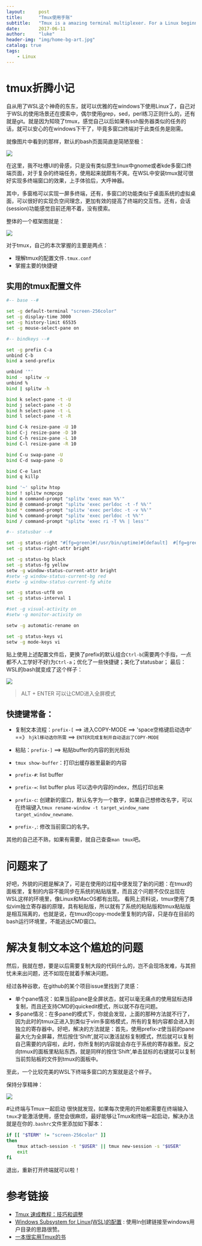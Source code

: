 ```yaml
---
layout:     post
title:      "Tmux使用手账"
subtitle:   "Tmux is a amazing terminal multiplexer. For a Linux beginner, use it and make my life better."
date:       2017-06-11
author:     "luke"    
header-img: "img/home-bg-art.jpg"
catalog: true
tags:
    - Linux
---
```


# tmux折腾小记

自从用了WSL这个神奇的东东，就可以优雅的在windows下使用Linux了，自己对于WSL的使用场景还在摸索中，偶尔使用grep，sed，perl练习正则什么的，还有就是git。就是因为知晓了tmux，感觉自己以后如果有ssh服务器类似的任务的话，就可以安心的在windows下干了，毕竟多窗口终端对于此类任务是刚需。

就像图片中看到的那样，默认的bash页面简直是简陋至极：

![](../img/in-post/post-personal-tmux/ugly-cmd.png)

在这里，我不吐槽UI的骨感，只是没有类似原生linux中gnome或者kde多窗口终端页面，对于复杂的终端任务，使用起来就颇有不爽。在WSL中安装tmux就可很好实现多终端窗口的效果，上手体验后，大呼神器。

其中，多窗格可以实现一屏多终端，还有，多窗口的功能类似于桌面系统的虚拟桌面，可以很好的实现负空间理念，更加有效的提高了终端的交互性。还有，会话(session)功能感觉目前还用不着，没有摸索。

整体的一个框架图就是：

![](../img/in-post/post-personal-tmux/tmux-structure.png)

对于tmux，自己的本次掌握的主要是两点：

* 理解tmux的配置文件`.tmux.conf`
* 掌握主要的快捷键

## 实用的tmux配置文件

```bash
#-- base --#

set -g default-terminal "screen-256color"
set -g display-time 3000
set -g history-limit 65535
set -g mouse-select-pane on

#-- bindkeys --#

set -g prefix C-a
unbind C-b
bind a send-prefix

unbind '"'
bind - splitw -v
unbind %
bind | splitw -h

bind k select-pane -t -U
bind j select-pane -t -D
bind h select-pane -t -L
bind l select-pane -t -R

bind C-k resize-pane -U 10
bind C-j resize-pane -D 10
bind C-h resize-pane -L 10
bind C-l resize-pane -R 10

bind C-u swap-pane -U
bind C-d swap-pane -D

bind C-e last
bind q killp

bind '~' splitw htop
bind ! splitw ncmpcpp
bind m command-prompt "splitw 'exec man %%'"
bind @ command-prompt "splitw 'exec perldoc -t -f %%'"
bind * command-prompt "splitw 'exec perldoc -t -v %%'"
bind % command-prompt "splitw 'exec perldoc -t %%'"
bind / command-prompt "splitw 'exec ri -T %% | less'"

#-- statusbar --#

set -g status-right "#[fg=green]#(/usr/bin/uptime)#[default]  #[fg=green]#(cut -d ' ' -f 1-3 /proc/loadavg)#[default]"
set -g status-right-attr bright

set -g status-bg black
set -g status-fg yellow
setw -g window-status-current-attr bright
#setw -g window-status-current-bg red
#setw -g window-status-current-fg white

set -g status-utf8 on
set -g status-interval 1

#set -g visual-activity on
#setw -g monitor-activity on

setw -g automatic-rename on

set -g status-keys vi
setw -g mode-keys vi
```

贴上使用上述配置文件后，更换了prefix的默认组合`Ctrl-b`(需要两个手指，一点都不人工学好不好)为`Ctrl-a`；优化了一些快捷键；美化了statusbar； 最后：WSL的bash就变成了这个样子：

![](../img/in-post/post-personal-tmux/wsl-tmux.png)

> ALT + ENTER 可以让CMD进入全屏模式

## 快捷键常备：

* 复制文本流程：`prefix-[` ==> 进入COPY-MODE ==> 'space空格键启动选中' ==》 `hjkl移动选你所需` ==> `ENTER完成复制并自动退出了COPY-MODE`

* 粘贴：`prefix-]` ==> 粘贴buffer的内容的到光标处

* `tmux show-buffer`：打印出缓存器里最新的内容

* `prefix-#`: list buffer

* `prefix-=`: list buffer plus 可以选中内容的index，然后打印出来

* `prefix-c`: 创建新的窗口，默认名字为一个数字，如果自己想修改名字，可以在终端键入`tmux rename-window -t target_window_name target_window_newname`.

* `prefix-,`: 修改当前窗口的名字。

其他的自己还不熟，如果有需要，就自己查查`man tmux`吧。


# 问题来了

好吧，外貌的问题是解决了，可是在使用的过程中便发现了新的问题：在tmux的面板里，复制的内容不能同步在系统的粘贴版里，而且这个问题不仅仅出现在WSL这样的环境里，像Linux和MacOS都有出现。
看网上资料说，tmux使用了类似vim独立寄存器的原理，具有粘贴版，所以就有了系统的粘贴版和tmux粘贴版是相互隔离的，也就是说，在tmux的copy-mode里复制的内容，只是存在目前的bash运行环境里，不能逃出CMD窗口。

# 解决复制文本这个尴尬的问题

然后，我就在想，要是以后需要复制大段的代码什么的，岂不会现场发难，与其担忧未来出问题，还不如现在就着手解决问题。

经过各种谷歌，在github的某个项目issue里找到了灵感：

* 单个pane情况：如果当前pane是全屏状态，就可以毫无痛点的使用鼠标选择复制，而且还支持CMD的quickedit模式，所以就不存在问题。
* 多pane情况：在多pane的模式下，你就会发现，上面的那种方法就不行了，因为此时的tmux正进入到类似于vim多窗格模式，所有的复制内容都会进入到独立的寄存器中。好吧，解决的方法就是：首先，使用prefix-z使当前的pane最大化为全屏幕，然后按住‘Shift’,就可以激活鼠标复制模式，然后就可以复制自己需要的内容啦，此时，你所复制的内容就会存在于系统的寄存器里。反之向tmux的面板里粘贴东西，就是同样的按住‘Shift’,单击鼠标的右键就可以复制当前剪贴板的文件到tmux的面板中。

至此，一个比较完美的WSL下终端多窗口的方案就是这个样子。

保持分享精神：

![](../img/in-post/post-personal-tmux/github-tmux-issue.png)

#让终端与Tmux一起启动
很快就发现，如果每次使用的开始都需要在终端输入`tmux`才能激活使用，感觉会很麻烦，最好能够让Tmux和终端一起启动，解决办法就是在你的`.bashrc`文件里添加如下脚本：

```bash
if [[ "$TERM" != "screen-256color" ]]
then
    tmux attach-session -t "$USER" || tmux new-session -s "$USER"
    exit
fi
```
退出，重新打开终端就可以啦！

# 参考链接
* [Tmux 速成教程：技巧和调整](http://blog.jobbole.com/87584/)
* [Windows Subsystem for Linux(WSL)的配置](https://memeda.github.io/%E6%8A%80%E6%9C%AF/2016/08/03/WslBashOnWindowsConfig.html)
: 使用ln创建链接至windows用户目录的思路很赞。
* [一本很实用Tmux的书](https://www.w3cschool.cn/tmux/tji9dozt.html)
